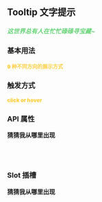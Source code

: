 <script setup>
  import BasicDemo from '../demo/basic_demo.vue'
  import TriggerDemo from '../demo/trigger_demo.vue'
  import Preview from '../../../src/components/preview.vue'
</script>

## Tooltip 文字提示

<h5 style="color: #66d476">这世界总有人在忙忙碌碌寻宝藏~</h5>

### 基本用法

<p style="color: #ffcf3f; font-size: 12px; font-weight: 900;"> 9 种不同方向的展示方式</p>
<BasicDemo />
<Preview comp="tooltip" demo="basic_demo"/>

### 触发方式

<p style="color: #ffcf3f; font-size: 12px; font-weight: 900;">click or hover</p>
<TriggerDemo/>
<Preview comp="tooltip" demo="trigger_demo"/>

### API 属性

<p style="color: var(--color-success); font-size: 14px; font-weight: 900;">猜猜我从哪里出现</p>
<script setup>
    import ApiTable from '../../../src/components/api_table.vue'
    const data = {
        columns: [
            {
                title: '名称'
            },
            {
                title: '类型'
            },
            {
                title: '默认值'
            },
            {
                title: '说明'
            }
        ],
        item: [
            {
                name: 'content',
                type: 'string',
                default: '""',
                explain: '文字内容'
            },
            {
                name: 'placement',
                type: 'top | right | bottom | left | top-start | top-end | right-start | right-end | bottom-start | bottom-end | left-start | left-end',
                default: 'bottom',
                explain: '显示位置'
            },
            {
              name: 'trigger',
              type: 'click | hover',
              default: 'hover',
              explain: '显示触发方式'
            }
        ]
    }
</script>
<ApiTable :data="data" />

<br>
<br>

### Slot 插槽

<p style="color: var(--color-success); font-size: 14px; font-weight: 900;">猜猜我从哪里出现</p>
<script setup>
    const slot_data = {
        columns: [
            {
                title: '插槽名'
            },
            {
                title: '说明'
            }
        ],
        item: [
            {
                name: 'default',
                description: '显示的内容'
            },
            {
                name: 'reference',
                description: '触发 Tooltip 显示的 HTML 元素',
            }
        ]
    }
</script>
<ApiTable :data="slot_data" />
